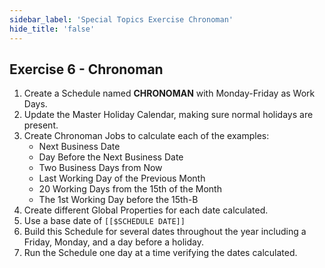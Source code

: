 ```yaml
---
sidebar_label: 'Special Topics Exercise Chronoman'
hide_title: 'false'
---
```


## Exercise 6 - Chronoman

1.	Create a Schedule named **CHRONOMAN** with Monday-Friday as Work Days.
2.	Update the Master Holiday Calendar, making sure normal holidays are present.
3.	Create Chronoman Jobs to calculate each of the examples:
    * Next Business Date
    * Day Before the Next Business Date
    * Two Business Days from Now
    * Last Working Day of the Previous Month
    * 20 Working Days from the 15th of the Month
    * The 1st Working Day before the 15th-B
4.	Create different Global Properties for each date calculated.
5.	Use a base date of ```[[$SCHEDULE DATE]]```
6.	Build this Schedule for several dates throughout the year including a Friday, Monday, and a day before a holiday.
7.	Run the Schedule one day at a time verifying the dates calculated.
